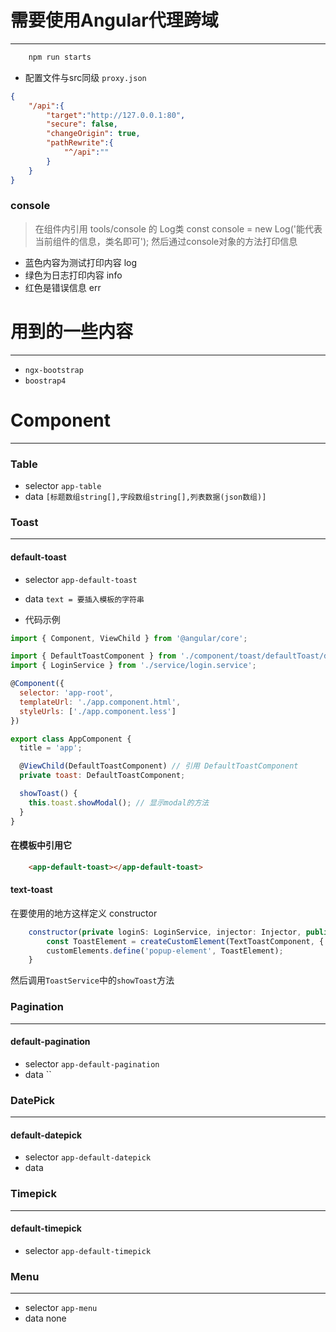 # 需要使用Angular代理跨域 
---
```javascript
    npm run starts
```
- 配置文件与src同级 `proxy.json`
```json
{
    "/api":{
        "target":"http://127.0.0.1:80",
        "secure": false,
        "changeOrigin": true,
        "pathRewrite":{
            "^/api":""
        }
    }
}
```
### console
> 在组件内引用 tools/console 的 Log类
> const console = new Log('能代表当前组件的信息，类名即可');
> 然后通过console对象的方法打印信息
- 蓝色内容为测试打印内容 log
- 绿色为日志打印内容 info
- 红色是错误信息 err

# 用到的一些内容
---

- `ngx-bootstrap`
- `boostrap4`

# Component
---

### Table
- selector `app-table`
- data `[标题数组string[],字段数组string[],列表数据(json数组)]`

### Toast
---

#### default-toast
- selector `app-default-toast`
- data `text = 要插入模板的字符串`

- 代码示例
```javascript
import { Component, ViewChild } from '@angular/core';

import { DefaultToastComponent } from './component/toast/defaultToast/default.toast';
import { LoginService } from './service/login.service';

@Component({
  selector: 'app-root',
  templateUrl: './app.component.html',
  styleUrls: ['./app.component.less']
})

export class AppComponent {
  title = 'app';

  @ViewChild(DefaultToastComponent) // 引用 DefaultToastComponent
  private toast: DefaultToastComponent;

  showToast() {
    this.toast.showModal(); // 显示modal的方法
  }
}

```
#### 在模板中引用它
```html
    <app-default-toast></app-default-toast>
```

#### text-toast

在要使用的地方这样定义 constructor
```javascript
    constructor(private loginS: LoginService, injector: Injector, public toasts: ToastService) {
        const ToastElement = createCustomElement(TextToastComponent, { injector });
        customElements.define('popup-element', ToastElement);
    }
```
然后调用`ToastService`中的`showToast`方法


### Pagination
---

#### default-pagination
- selector `app-default-pagination`
- data ``

### DatePick
---

#### default-datepick
- selector `app-default-datepick`
- data 

### Timepick
---

#### default-timepick
- selector `app-default-timepick`

### Menu
---
- selector `app-menu`
- data none

